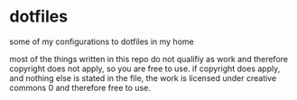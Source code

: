 # dotfiles
some of my configurations to dotfiles in my home

most of the things written in this repo do not qualifiy as work and therefore copyright does not apply, so you are free to use. 
if copyright does apply, and nothing else is stated in the file, the work is licensed under creative commons 0 and therefore free to use.
